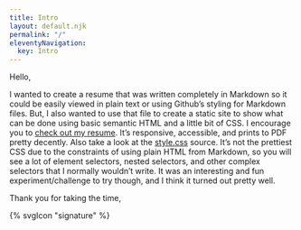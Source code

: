 ```yaml
---
title: Intro
layout: default.njk
permalink: "/"
eleventyNavigation:
  key: Intro
---
```


Hello,

I wanted to create a resume that was written completely in Markdown so it could be easily viewed in plain text or using Github’s styling for Markdown files. But, I also wanted to use that file to create a static site to show what can be done using basic semantic HTML and a little bit of CSS. I encourage you to [check out my resume](./resume). It’s responsive, accessible, and prints to PDF pretty decently. Also take a look at the [style.css](https://github.com/kylehalleman/resume/blob/main/css/style.css) source. It’s not the prettiest CSS due to the constraints of using plain HTML from Markdown, so you will see a lot of element selectors, nested selectors, and other complex selectors that I normally wouldn’t write. It was an interesting and fun experiment/challenge to try though, and I think it turned out pretty well.

Thank you for taking the time,


{% svgIcon "signature" %}